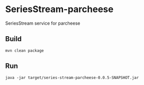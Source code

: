 # SeriesStream-parcheese
SeriesStream service for parcheese
## Build
```
mvn clean package
```
## Run
```
java -jar target/series-stream-parcheese-0.0.5-SNAPSHOT.jar
```